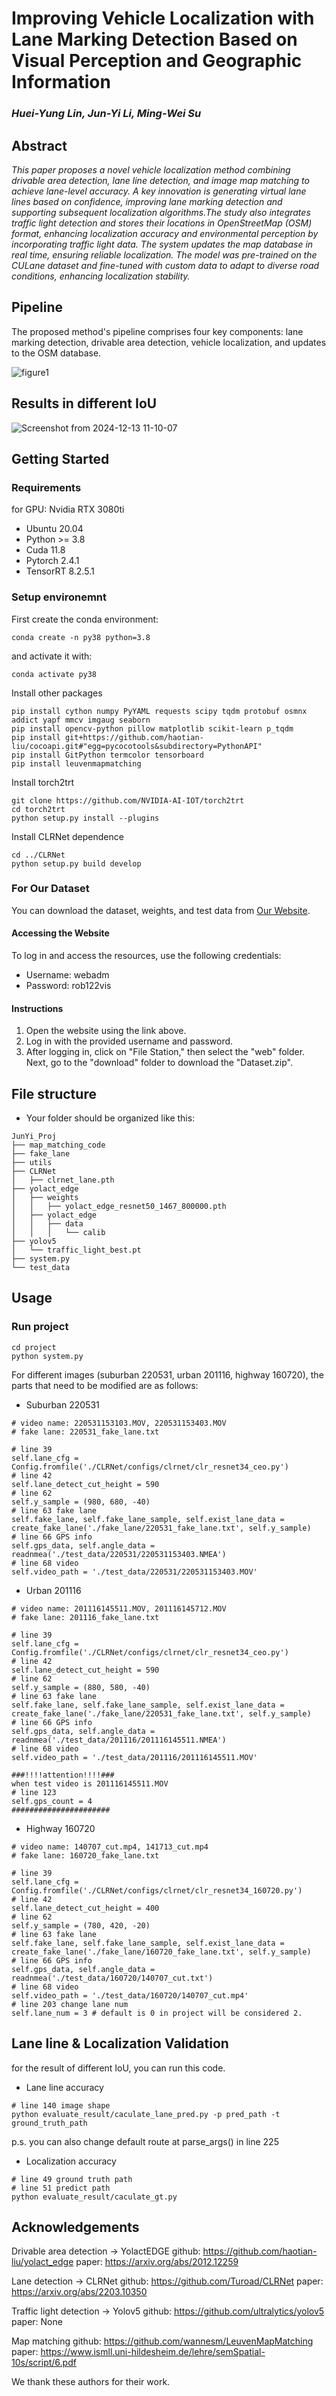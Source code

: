 # Improving Vehicle Localization with Lane Marking Detection Based on Visual Perception and Geographic Information

### *Huei-Yung Lin, Jun-Yi Li, Ming-Wei Su*


## Abstract
*This paper proposes a novel vehicle localization method combining drivable area detection, lane line detection, and image map matching to achieve lane-level accuracy. A key innovation is generating virtual lane lines based on confidence, improving lane marking detection and supporting subsequent localization algorithms.The study also integrates traffic light detection and stores their locations in OpenStreetMap (OSM) format, enhancing localization accuracy and environmental perception by incorporating traffic light data. The system updates the map database in real time, ensuring reliable localization. The model was pre-trained on the CULane dataset and fine-tuned with custom data to adapt to diverse road conditions, enhancing localization stability.*

## Pipeline
The proposed method's pipeline comprises four key components: lane marking detection, drivable area detection, vehicle localization, and updates to the OSM database.

![figure1](figure1.png)

## Results in different IoU
![Screenshot from 2024-12-13 11-10-07](figure2.png)


## Getting Started
### Requirements
for GPU: Nvidia RTX 3080ti
- Ubuntu 20.04
- Python >= 3.8
- Cuda 11.8
- Pytorch 2.4.1
- TensorRT 8.2.5.1

### Setup environemnt
First create the conda environment:
```
conda create -n py38 python=3.8
```
and activate it with:
```
conda activate py38
```
Install other packages
```
pip install cython numpy PyYAML requests scipy tqdm protobuf osmnx addict yapf mmcv imgaug seaborn
pip install opencv-python pillow matplotlib scikit-learn p_tqdm
pip install git+https://github.com/haotian-liu/cocoapi.git#"egg=pycocotools&subdirectory=PythonAPI"
pip install GitPython termcolor tensorboard
pip install leuvenmapmatching
```
Install torch2trt
```
git clone https://github.com/NVIDIA-AI-IOT/torch2trt
cd torch2trt
python setup.py install --plugins
```
Install CLRNet dependence
```
cd ../CLRNet 
python setup.py build develop
```
### For Our Dataset
You can download the dataset, weights, and test data from [Our Website](https://godel.ee.ccu.edu.tw:5001/).

#### Accessing the Website
To log in and access the resources, use the following credentials:
- Username: webadm
- Password: rob122vis
#### Instructions
1. Open the website using the link above.
2. Log in with the provided username and password.
3. After logging in, click on "File Station," then select the "web" folder. Next, go to the "download" folder to download the "Dataset.zip".

## File structure
 - Your folder should be organized like this:
  ```
  JunYi_Proj
  ├── map_matching_code
  ├── fake_lane
  ├── utils
  ├── CLRNet
  │   ├── clrnet_lane.pth
  ├── yolact_edge
  │   ├── weights
  │   │   ├── yolact_edge_resnet50_1467_800000.pth
  │   ├── yolact_edge
  │   │   ├── data
  │   │   │   └── calib
  ├── yolov5
  │   └── traffic_light_best.pt
  ├── system.py
  └── test_data
  ```


## Usage
### Run project
```
cd project
python system.py
```
For different images (suburban 220531, urban 201116, highway 160720), the parts that need to be modified are as follows:

- Suburban 220531
```python=
# video name: 220531153103.MOV, 220531153403.MOV
# fake lane: 220531_fake_lane.txt

# line 39
self.lane_cfg = Config.fromfile('./CLRNet/configs/clrnet/clr_resnet34_ceo.py')
# line 42  
self.lane_detect_cut_height = 590
# line 62
self.y_sample = (980, 680, -40)
# line 63 fake lane 
self.fake_lane, self.fake_lane_sample, self.exist_lane_data = create_fake_lane('./fake_lane/220531_fake_lane.txt', self.y_sample) 
# line 66 GPS info
self.gps_data, self.angle_data = readnmea('./test_data/220531/220531153403.NMEA') 
# line 68 video
self.video_path = './test_data/220531/220531153403.MOV'
```
- Urban 201116
```python=
# video name: 201116145511.MOV, 201116145712.MOV
# fake lane: 201116_fake_lane.txt

# line 39
self.lane_cfg = Config.fromfile('./CLRNet/configs/clrnet/clr_resnet34_ceo.py')
# line 42  
self.lane_detect_cut_height = 590
# line 62
self.y_sample = (880, 580, -40)
# line 63 fake lane 
self.fake_lane, self.fake_lane_sample, self.exist_lane_data = create_fake_lane('./fake_lane/220531_fake_lane.txt', self.y_sample) 
# line 66 GPS info
self.gps_data, self.angle_data = readnmea('./test_data/201116/201116145511.NMEA') 
# line 68 video
self.video_path = './test_data/201116/201116145511.MOV'

###!!!!attention!!!!###
when test video is 201116145511.MOV
# line 123
self.gps_count = 4
######################
```
- Highway 160720
```python=
# video name: 140707_cut.mp4, 141713_cut.mp4
# fake lane: 160720_fake_lane.txt

# line 39
self.lane_cfg = Config.fromfile('./CLRNet/configs/clrnet/clr_resnet34_160720.py')
# line 42  
self.lane_detect_cut_height = 400
# line 62
self.y_sample = (780, 420, -20)
# line 63 fake lane 
self.fake_lane, self.fake_lane_sample, self.exist_lane_data = create_fake_lane('./fake_lane/160720_fake_lane.txt', self.y_sample) 
# line 66 GPS info
self.gps_data, self.angle_data = readnmea('./test_data/160720/140707_cut.txt') 
# line 68 video
self.video_path = './test_data/160720/140707_cut.mp4'
# line 203 change lane num
self.lane_num = 3 # default is 0 in project will be considered 2.
```
## Lane line & Localization Validation

for the result of different IoU, you can run this code.
- Lane line accuracy
```
# line 140 image shape
python evaluate_result/caculate_lane_pred.py -p pred_path -t ground_truth_path
```
p.s. you can also change default route at parse_args() in line 225
- Localization accuracy
```
# line 49 ground truth path
# line 51 predict path
python evaluate_result/caculate_gt.py
```

## Acknowledgements
Drivable area detection -> YolactEDGE
github: https://github.com/haotian-liu/yolact_edge
paper: https://arxiv.org/abs/2012.12259

Lane detection -> CLRNet
github: https://github.com/Turoad/CLRNet
paper: https://arxiv.org/abs/2203.10350

Traffic light detection -> Yolov5
github: https://github.com/ultralytics/yolov5
paper: None

Map matching
github: https://github.com/wannesm/LeuvenMapMatching
paper: https://www.ismll.uni-hildesheim.de/lehre/semSpatial-10s/script/6.pdf

We thank these authors for their work.




